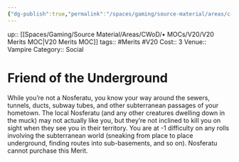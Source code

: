```yaml
---
{"dg-publish":true,"permalink":"/spaces/gaming/source-material/areas/c-wo-d/genre/vampire/v20/merits-and-flaws/friend-of-the-underground/","dgHomeLink":true,"dgPassFrontmatter":true}
---
```


up:: [[Spaces/Gaming/Source Material/Areas/CWoD/• MOCs/V20/V20 Merits MOC|V20 Merits MOC]]
tags:: #Merits #V20 
Cost:: 3
Venue:: Vampire
Category:: Social

# Friend of the Underground
While you’re not a Nosferatu, you know your way
around the sewers, tunnels, ducts, subway tubes, and
other subterranean passages of your hometown. The local
Nosferatu (and any other creatures dwelling down
in the muck) may not actually like you, but they’re not
inclined to kill you on sight when they see you in their
territory. You are at -1 difficulty on any rolls involving
the subterranean world (sneaking from place to place
underground, finding routes into sub-basements, and
so on). Nosferatu cannot purchase this Merit.